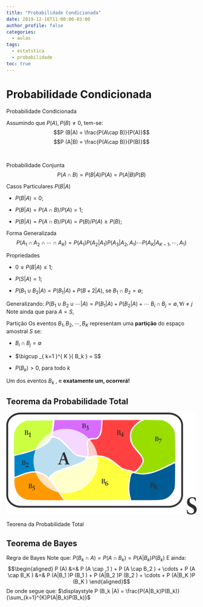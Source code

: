 ```yaml
---
title: "Probabilidade Condicionada"
date: 2019-12-16T11:00:00-03:00
author_profile: false
categories:
  - aulas
tags:
  - estatstica
  - probabilidade
toc: true
---
```


<script>
  MathJax = {
  tex: {inlineMath: [['$', '$'], ['\\(', '\\)']]}
  };
  </script>
  <script id="MathJax-script" async src="https://cdn.jsdelivr.net/npm/mathjax@3/es5/tex-chtml.js"></script>
  
 <script src="https://cdn.jsdelivr.net/npm/mermaid@8.4.0/dist/mermaid.min.js"></script>
 <script>mermaid.initialize({startOnLoad:true});</script>
 
 <link rel="stylesheet" type="text/css" href="http://tikzjax.com/v1/fonts.css">
<script src="http://tikzjax.com/v1/tikzjax.js"></script>


Probabilidade Condicionada
==========================

Probabilidade Condicionada

Assumindo que $P(A),P(B) \neq 0$, tem-se:
$$P (B|A) = \frac{P(A\cap B)}{P(A)}$$
$$P (A|B) = \frac{P(A\cap B)}{P(B)}$$

 <script type="text/tikz">
  \begin{tikzpicture}
  			\draw (0,0) rectangle (6,4) node[left=0.3cm,anchor=north]{$S$};
			\draw[fill=green!50!white] (3,2) circle (1.6cm) node at (4.25,0.5){$A$};
			\draw[fill=red!50!white] (3,2) circle (1cm) node[above=0.1cm,anchor=south]{$B$};
  \end{tikzpicture}
</script>

Probabilidade Conjunta $$P (A \cap B) = P(B|A)P(A) = P(A|B)P(B)$$

Casos Particulares $P(B|A)$

-   $P(B|A)=0$;

-   $P(B|A)=P(A \cap B)/P(A)=1$;

-   $P(B|A)=P(A \cap B)/P(A) = P(B)/P(A) \ge P(B)$;

Forma Generalizada
$$P(A_1 \cap A_2 \cap \cdots \cap A_K) = P(A_1)P(A_2|A_1)P(A_3|A_2,A_1)\cdots P(A_K| A_{K-1},\cdots, A_1)$$

Propriedades

-   $0 \le P (B|A) \le 1$;

-   $P (S|A) = 1$;

-   $P (B_1 \cup B_2 |A) = P (B_1 |A) + P (B+2 |A)$, se
    $B_1 \cap B_2 = \emptyset$;

Generalizando:
$P (B_1 \cup B_2 \cup \cdots |A) = P (B_1 |A) + P (B_2 |A) + \cdots$
$B_i \cap B_j = \emptyset, \forall i \neq j$\
Note ainda que para $A = S,$

Partição Os eventos $B_1 , B_2 ,\cdots, B_K$ representam uma
**partição** do espaço amostral $S$ se:

-   $B_i \cap B_j = \emptyset$

-   $\bigcup _{ k=1 }^{ K }{ B_k }  = S$

-   $P (B_k ) > 0$, para todo $k$

Um dos eventos $B_k$ , e **exatamente um, ocorrerá!**

Teorema da Probabilidade Total
------------------------------

![image](https://github.com/marcielbp/Statistics-and-Probability/blob/master/docs/_posts/fig/probTotal.png)

Teorena da Probabilidade Total

Teorema de Bayes
----------------

Regra de Bayes Note que:
$P (B_k \cap A) = P (A \cap B_k ) = P (A|B_k )P (B_k )$ E ainda:
$$\begin{aligned}
        P (A) &=& P (A \cap _1 ) + P (A \cap B_2 ) + \cdots + P (A \cap B_K )
        &=& P (A|B_1 )P (B_1 ) + P (A|B_2 )P (B_2 ) + \cdots + P (A|B_K )P (B_K )
        \end{aligned}$$ De onde segue que:
$\displaystyle P (B_k |A) = \frac{P(A|B_k)P(B_k)}{\sum_{k=1}^{K}P(A|B_k)P(B_k)}$


